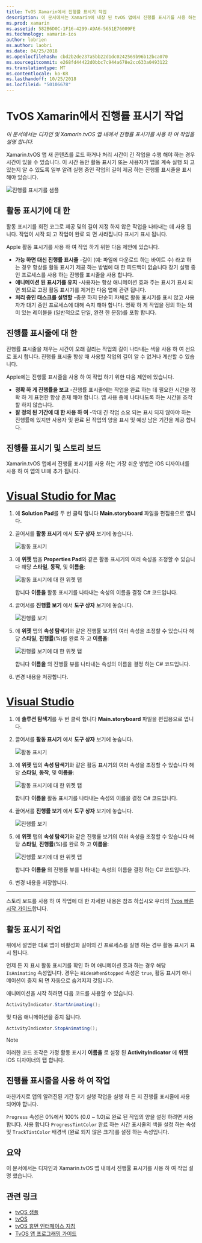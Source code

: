 ```yaml
---
title: TvOS Xamarin에서 진행률 표시기 작업
description: 이 문서에서는 Xamarin에 내장 된 tvOS 앱에서 진행률 표시기를 사용 하는 방법을 설명 합니다. 진행률 표시줄 및 활동 표시기를 둘 다에 대해 설명 합니다.
ms.prod: xamarin
ms.assetid: 582B6D0C-1F16-4299-A9A6-5651E76009FE
ms.technology: xamarin-ios
author: lobrien
ms.author: laobri
ms.date: 04/25/2018
ms.openlocfilehash: cbd2b2de237a5bb22d1dc0242569b96b12bca070
ms.sourcegitcommit: e268fd44422d0bbc7c944a678e2cc633a0493122
ms.translationtype: MT
ms.contentlocale: ko-KR
ms.lasthandoff: 10/25/2018
ms.locfileid: "50106678"
---
```

# <a name="working-with-tvos-progress-indicators-in-xamarin"></a>TvOS Xamarin에서 진행률 표시기 작업

_이 문서에서는 디자인 및 Xamarin.tvOS 앱 내에서 진행률 표시기를 사용 하 여 작업을 설명 합니다._

Xamarin.tvOS 앱 새 콘텐츠를 로드 하거나 처리 시간이 긴 작업을 수행 해야 하는 경우 시간이 있을 수 있습니다. 이 시간 동안 활동 표시기 또는 사용자가 앱을 계속 실행 되 고 있는지 알 수 있도록 일부 알려 실행 중인 작업의 길이 제공 하는 진행률 표시줄을 표시 해야 있습니다.

![진행률 표시기를 샘플](progress-indicators-images/intro01.png "샘플 진행률 표시기")

## <a name="about-activity-indicators"></a>활동 표시기에 대 한

활동 표시기를 회전 코그로 제공 및의 길이 지정 하지 않은 작업을 나타내는 데 사용 됩니다. 작업이 시작 되 고 작업이 완료 되 면 사라집니다 표시기 표시 됩니다.

Apple 활동 표시기를 사용 하 여 작업 하기 위한 다음 제안에 있습니다.

- **가능 하면 대신 진행률 표시줄** -길이 (예: 파일에 다운로드 하는 바이트 수) 라고 하는 경우 항상를 활동 표시기 제공 하는 방법에 대 한 피드백이 없습니다 장기 실행 중인 프로세스를 사용 하는 진행률 표시줄을 사용 합니다.
- **애니메이션 된 표시기를 유지** -사용자는 항상 애니메이션 효과 주는 표시기 표시 되 면 되므로 고정 활동 표시기를 제거한 다음 앱에 관련 됩니다.
- **처리 중인 태스크를 설명할** -충분 하지 단순히 자체로 활동 표시기를 표시 않고 사용자가 대기 중인 프로세스에 대해 숙지 해야 합니다. 명확 하 게 작업을 정의 하는 의미 있는 레이블을 (일반적으로 단일, 완전 한 문장)를 포함 합니다.

## <a name="about-progress-bars"></a>진행률 표시줄에 대 한

진행률 표시줄을 채우는 시간이 오래 걸리는 작업의 길이 나타내는 색을 사용 하 여 선으로 표시 합니다. 진행률 표시줄 항상 때 사용할 작업의 길이 알 수 없거나 계산할 수 있습니다.

Apple에는 진행률 표시줄을 사용 하 여 작업 하기 위한 다음 제안에 있습니다.

- **정확 하 게 진행률을 보고** -진행률 표시줄에는 작업을 완료 하는 데 필요한 시간을 정확 하 게 표현한 항상 존재 해야 합니다. 앱 사용 중에 나타나도록 하는 시간을 조작할 하지 않습니다.
- **잘 정의 된 기간에 대 한 사용 하 여** -막대 긴 작업 소요 되는 표시 되지 않아야 하는 진행률에 있지만 사용자 및 완료 된 작업의 양을 표시 및 예상 남은 기간을 제공 합니다.

## <a name="progress-indicators-and-storyboards"></a>진행률 표시기 및 스토리 보드

Xamarin.tvOS 앱에서 진행률 표시기를 사용 하는 가장 쉬운 방법은 iOS 디자이너를 사용 하 여 앱의 UI에 추가 됩니다.

# <a name="visual-studio-for-mactabmacos"></a>[Visual Studio for Mac](#tab/macos)
    
1. 에 **Solution Pad**를 두 번 클릭 합니다 **Main.storyboard** 파일을 편집용으로 엽니다.

2. 끌어서를 **활동 표시기** 에서 **도구 상자** 보기에 놓습니다. 

    ![활동 표시기](progress-indicators-images/activity01.png "활동 표시기")

3. 에 **위젯** 탭을 **Properties Pad**와 같은 활동 표시기의 여러 속성을 조정할 수 있습니다 해당 **스타일**, **동작**, 및 **이름을**: 

    ![활동 표시기에 대 한 위젯 탭](progress-indicators-images/activity02.png "활동 표시기는 위젯을 탭")
    
    합니다 **이름을** 활동 표시기를 나타내는 속성의 이름을 결정 C# 코드입니다.

4. 끌어서를 **진행률 보기** 에서 **도구 상자** 보기에 놓습니다. 

    ![진행률 보기](progress-indicators-images/activity03.png "진행률 보기")

5. 에 **위젯** 탭의 **속성 탐색기**와 같은 진행률 보기의 여러 속성을 조정할 수 있습니다 해당 **스타일**, **진행률**(%)를 완료 하 고 **이름을**: 

    ![진행률 보기에 대 한 위젯 탭](progress-indicators-images/activity04.png "진행률 보려면 The 위젯을 탭")
    
    합니다 **이름을** 의 진행률 뷰를 나타내는 속성의 이름을 결정 하는 C# 코드입니다.

6. 변경 내용을 저장합니다.

# <a name="visual-studiotabwindows"></a>[Visual Studio](#tab/windows)
    
1. 에 **솔루션 탐색기**를 두 번 클릭 합니다 **Main.storyboard** 파일을 편집용으로 엽니다.

2. 끌어서를 **활동 표시기** 에서 **도구 상자** 보기에 놓습니다. 

    ![활동 표시기](progress-indicators-images/activity01-vs.png
    "활동 표시기")

3. 에 **위젯** 탭의 **속성 탐색기**와 같은 활동 표시기의 여러 속성을 조정할 수 있습니다 해당 **스타일**, **동작**, 및 **이름을**: 

    ![활동 표시기에 대 한 위젯 탭](progress-indicators-images/activity02-vs.png "활동 표시기는 위젯을 탭")

    합니다 **이름을** 활동 표시기를 나타내는 속성의 이름을 결정 C# 코드입니다.

4. 끌어서를 **진행률 보기** 에서 **도구 상자** 보기에 놓습니다. 

   ![진행률 보기](progress-indicators-images/activity03-vs.png "진행률 보기")

5. 에 **위젯** 탭의 **속성 탐색기**와 같은 진행률 보기의 여러 속성을 조정할 수 있습니다 해당 **스타일**, **진행률**(%)를 완료 하 고 **이름을**: 

    ![진행률 보기에 대 한 위젯 탭](progress-indicators-images/activity04-vs.png "진행률 보려면 The 위젯을 탭")
    
    합니다 **이름을** 의 진행률 뷰를 나타내는 속성의 이름을 결정 하는 C# 코드입니다.

6. 변경 내용을 저장합니다.

-----

스토리 보드를 사용 하 여 작업에 대 한 자세한 내용은 참조 하십시오 우리의 [Tvos 빠른 시작 가이드](~/ios/tvos/get-started/hello-tvos.md)합니다. 

## <a name="working-with-activity-indicators"></a>활동 표시기 작업

위에서 설명한 대로 앱이 비활성화 길이의 긴 프로세스를 실행 하는 경우 활동 표시기 표시 됩니다.

언제 든 지 표시 활동 표시기를 확인 하 여 애니메이션 효과 하는 경우 해당 `IsAnimating` 속성입니다. 경우는 `HidesWhenStopped` 속성은 `true`, 활동 표시기 애니메이션이 중지 되 면 자동으로 숨겨지지 것입니다.

애니메이션을 시작 하려면 다음 코드를 사용할 수 있습니다. 

```csharp
ActivityIndicator.StartAnimating();
```

및 다음 애니메이션을 중지 됩니다.

```csharp
ActivityIndicator.StopAnimating();
```

> [!NOTE]
> 이러한 코드 조각은 가정 활동 표시기 **이름을** 로 설정 된 **ActivityIndicator** 에 **위젯** iOS 디자이너의 탭 합니다.

## <a name="working-with-progress-bars"></a>진행률 표시줄을 사용 하 여 작업

마찬가지로 앱의 알려진된 기간 장기 실행 작업을 실행 하 든 지 진행률 표시줄에 사용 되어야 합니다. 

`Progress` 속성은 0%에서 100% (0.0 ~ 1.0)로 완료 된 작업의 양을 설정 하려면 사용 합니다. 사용 합니다 `ProgressTintColor` 완료 하는 시간 표시줄의 색을 설정 하는 속성 및 `TrackTintColor` 배경색 (완료 되지 않은 크기)를 설정 하는 속성입니다.

## <a name="summary"></a>요약

이 문서에서는 디자인과 Xamarin.tvOS 앱 내에서 진행률 표시기를 사용 하 여 작업 설명 했습니다.

## <a name="related-links"></a>관련 링크

- [tvOS 샘플](https://developer.xamarin.com/samples/tvos/all/)
- [tvOS](https://developer.apple.com/tvos/)
- [tvOS 휴먼 인터페이스 지침](https://developer.apple.com/tvos/human-interface-guidelines/)
- [TvOS 앱 프로그래밍 가이드](https://developer.apple.com/library/prerelease/tvos/documentation/General/Conceptual/AppleTV_PG/)
